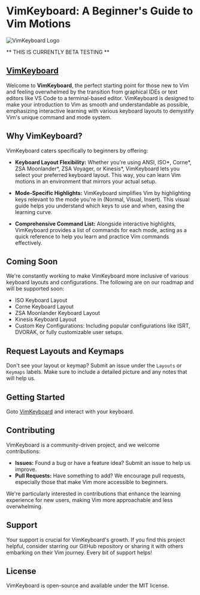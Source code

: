 # VimKeyboard: A Beginner's Guide to Vim Motions

![VimKeyboard Logo](https://raw.githubusercontent.com/jjcxdev/vim/main/public/images/learnvim.png "VimKeyboard Interactive Learning Tool")

** THIS IS CURRENTLY BETA TESTING **

## [VimKeyboard](https://vim-keyboard.vercel.app)

Welcome to **VimKeyboard**, the perfect starting point for those new to Vim and feeling overwhelmed by the transition from graphical IDEs or text editors like VS Code to a terminal-based editor. VimKeyboard is designed to make your introduction to Vim as smooth and understandable as possible, emphasizing interactive learning with various keyboard layouts to demystify Vim's unique command and mode system.

## Why VimKeyboard?

VimKeyboard caters specifically to beginners by offering:

- **Keyboard Layout Flexibility:** Whether you're using ANSI, ISO*, Corne*, ZSA Moonlander*, ZSA Voyager, or Kinesis*, VimKeyboard lets you select your preferred keyboard layout. This way, you can learn Vim motions in an environment that mirrors your actual setup.

- **Mode-Specific Highlights:** VimKeyboard simplifies Vim by highlighting keys relevant to the mode you're in (Normal, Visual, Insert). This visual guide helps you understand which keys to use and when, easing the learning curve.

- **Comprehensive Command List:** Alongside interactive highlights, VimKeyboard provides a list of commands for each mode, acting as a quick reference to help you learn and practice Vim commands effectively.

## Coming Soon

We're constantly working to make VimKeyboard more inclusive of various keyboard layouts and configurations. The following are on our roadmap and will be supported soon:

- ISO Keyboard Layout
- Corne Keyboard Layout
- ZSA Moonlander Keyboard Layout
- Kinesis Keyboard Layout
- Custom Key Configurations: Including popular configurations like ISRT, DVORAK, or fully customizable user setups.

## Request Layouts and Keymaps

Don't see your layout or keymap? Submit an issue under the `Layouts` or `Keymaps` labels. Make sure to include a detailed picture and any notes that will help us.

## Getting Started

Goto [VimKeyboard](https://vim-keyboard.vercel.app) and interact with your keyboard.

## Contributing

VimKeyboard is a community-driven project, and we welcome contributions:

- **Issues:** Found a bug or have a feature idea? Submit an issue to help us improve.
- **Pull Requests:** Have something to add? We encourage pull requests, especially those that make Vim more accessible to beginners.

We're particularly interested in contributions that enhance the learning experience for new users, making Vim more approachable and less overwhelming.

## Support

Your support is crucial for VimKeyboard's growth. If you find this project helpful, consider starring our GitHub repository or sharing it with others embarking on their Vim journey. Every bit of support helps!

## License

VimKeyboard is open-source and available under the MIT license.
